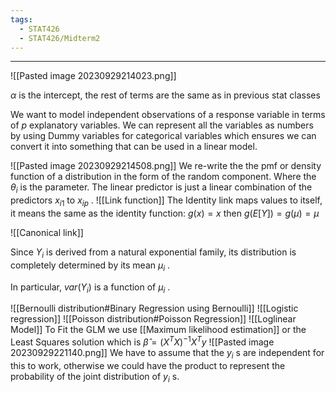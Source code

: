 ```yaml
---
tags:
  - STAT426
  - STAT426/Midterm2
---
```

---
![[Pasted image 20230929214023.png]]

$\alpha$ is the intercept, the rest of terms are the same as in previous stat classes

We want to model independent observations of a response variable in terms of $p$ explanatory variables.
We can represent all the variables as numbers by using Dummy variables for categorical variables which ensures we can convert it into something that can be used in a linear model.

![[Pasted image 20230929214508.png]]
We re-write the the pmf or density function of a distribution in the form of the random component. Where the $\theta_i$ is the parameter.
The linear predictor is just a linear combination of the predictors $x_{i1}$ to $x_{ip}$ .
 ![[Link function]] 
 The Identity link maps values to itself, it means the same as the identity function: $g(x) = x$
 then $g(E[Y]) = g(\mu) = \mu$ 
 
![[Canonical link]]

Since $Y_i$ is derived from a natural exponential family, its distribution is completely determined by its mean $\mu_i$ .

In particular, $var(Y_i)$ is a function of $\mu_i$ .

![[Bernoulli distribution#Binary Regression using Bernoulli]]
 ![[Logistic regression]] 
 ![[Poisson distribution#Poisson Regression]]
 ![[Loglinear Model]]
 To Fit the GLM we use [[Maximum likelihood estimation]] or the Least Squares solution which is $\hat{\beta} = (X^{T}X)^{-1} X^T y$ 
 ![[Pasted image 20230929221140.png]]
We have to assume that the $y_i$ s are independent for this to work, otherwise we could have the product to represent the probability of the joint distribution of $y_i$ s.

